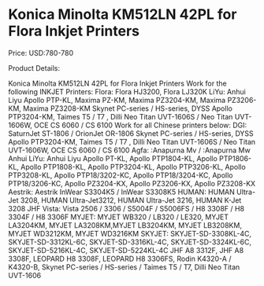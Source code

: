 # Konica Minolta KM512LN 42PL for Flora Inkjet Printers

Price: USD:780-780

Product Details:

Konica Minolta KM512LN 42PL for Flora Inkjet Printers
Work for the following INKJET Printers:
Flora: Flora HJ3200, Flora LJ320K
LiYu: Anhui Liyu Apollo PTP-KL, Maxima PZ-KM, Maxima PZ3204-KM, Maxima PZ3206-KM, Maxima PZ3208-KM Skynet PC-series / HS-series, DYSS Apollo PTP3204-KM, Taimes T5 / T7 , Dilli Neo Titan UVT-1606S / Neo Titan UVT-1606W, OCE CS 6060 / CS 6100
Work for all Chinese printers below:
DGI: SaturnJet ST-1806 / OrionJet OR-1806 Skynet PC-series / HS-series, DYSS Apollo PTP3204-KM, Taimes T5 / T7 , Dilli Neo Titan UVT-1606S / Neo Titan UVT-1606W, OCE CS 6060 / CS 6100
Agfa: :Anapurna Mv / :Anapurna Mw
Anhui LiYu: Anhui Liyu Apollo PT-KL, Apollo PTP1804-KL, Apollo PTP1806-KL, Apollo PTP1808-KL, Apollo PTP3204-KL, Apollo PTP3206-KL, Apollo PTP3208-KL, Apollo PTP18/3202-KC, Apollo PTP18/3204-KC, Apollo PTP18/3206-KC, Apollo PZ3204-KX, Apollo PZ3206-KX, Apollo PZ3208-KX
Aestrik: Aestrik InWear S3304K5 / InWear S3308K5
HUMAN: HUMAN Ultra-Jet 3208, HUMAN Ultra-Jet3212, HUMAN Ultra-Jet 3216, HUMAN K-Jet 3208
JHF Vista: Vista 2506 / 3306 / S5004F / S5006FS / H8 3308F / H8 3304F / H8 3306F
MYJET: MYJET WB320 / LB320 / LE320, MYJET LA3204KM, MYJET LA3208KM,MYJET LB3204KM, MYJET LB3208KM, MYJET WD3212KM, MYJET WD3216KM
SKYJET: SKYJET-SD-3308KL-4C, SKYJET-SD-3312KL-6C, SKYJET-SD-3316KL-4C, SKYJET-SD-3324KL-6C, SKYJET-SD-5216KL-4C, SKYJET-SD-5224KL-4C
JHF A8 3312F, JHF A8 3308F, LEOPARD H8 3308F, LEOPARD H8 3306FS, Rodin K4320-A / K4320-B, Skynet PC-series / HS-series / Taimes T5 / T7, Dilli Neo Titan UVT-1606
